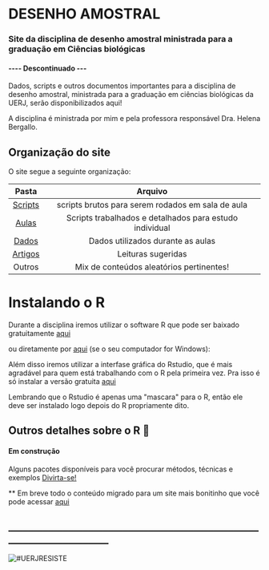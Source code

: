# DESENHO AMOSTRAL
### Site da disciplina de desenho amostral ministrada para a graduação em Ciências biológicas 
#### ---- Descontinuado ---
Dados, scripts e outros documentos importantes para a disciplina de desenho amostral, ministrada para a graduação em ciências biológicas da UERJ, serão disponibilizados aqui!


A disciplina é ministrada por mim e pela professora responsável Dra. Helena Bergallo.

## Organização do site
O site segue a seguinte organização:


Pasta | Arquivo
:------: | :-------:
[Scripts](https://github.com/Ecosantos/Desenho-amostral-UERJ/tree/master/Scripts) | scripts brutos para serem rodados em sala de aula
[Aulas](https://github.com/Ecosantos/Desenho-amostral-UERJ/tree/master/Aulas) | Scripts trabalhados e detalhados para estudo individual
[Dados](https://github.com/Ecosantos/Desenho-amostral-UERJ/tree/master/Dados) | Dados utilizados durante as aulas
[Artigos](https://github.com/Ecosantos/Desenho-amostral-UERJ/tree/master/Artigos) | Leituras sugeridas 
Outros | Mix de conteúdos aleatórios pertinentes!


# Instalando o R


Durante a disciplina iremos utilizar o software R que pode ser baixado gratuitamente [aqui](https://cran.r-project.org/)



ou diretamente por [aqui](https://cran.r-project.org/bin/windows/base/R-3.4.1-win.exe) (se o seu computador for  Windows): 




Além disso iremos utilizar a interfase gráfica do Rstudio, que é mais agradável para quem está trabalhando com o R pela primeira vez. Pra isso é só instalar a versão gratuita [aqui](https://www.rstudio.com/products/rstudio/download/)


Lembrando que o Rstudio é apenas uma "mascara" para o R, então ele deve ser instalado logo depois do R propriamente dito.




## Outros detalhes sobre o R  :metal:

#### Em construção 

Alguns pacotes disponíveis para você procurar métodos, técnicas e exemplos [Divirta-se!](https://cran.r-project.org/web/packages/available_packages_by_date.html)


** Em breve todo o conteúdo migrado para um site mais bonitinho que você pode acessar [aqui](https://ecosantos.github.io/Desenho-amostral-UERJ/)

## ______________________________________________________________________


![#UERJRESISTE](https://cdn-az.allevents.in/banners/0372e1f34e80208d8f9fc2b6b1bbe653)
